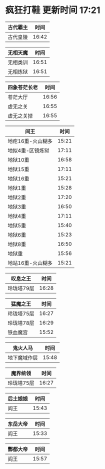 # 疯狂打鞋 更新时间 17:21

| 古代霸主   | 时间    |
|--------|-------|
| 古代皇陵 | 16:42 |

| 无相天魔   | 时间    |
|--------|-------|
| 无相类训 | 16:51 |
| 无相炼狱 | 16:51 |

| 四象苍茫长老   | 时间    |
|--------|-------|
| 苍茫大厅 | 16:56 |
| 虚无之关 | 16:55 |
| 虚无之关掉 | 16:55 |

| 间王   | 时间    |
|--------|-------|
| 地疙16重-火山糊多 | 15:21 |
| 地拟4重-区镜炼狱 | 17:11 |
| 地狱10重 | 16:58 |
| 地狱15重 | 17:11 |
| 地狱16重 | 15:21 |
| 地狱1重 | 15:28 |
| 地狱2重 | 17:20 |
| 地狱3重 | 16:50 |
| 地狱4重 | 17:11 |
| 地狱5重 | 15:40 |
| 地狱6重 | 15:23 |
| 地狱8重 | 16:50 |
| 地狱重 | 15:56 |
| 地站16重-火山糊多 | 15:21 |

| 叹息之王   | 时间    |
|--------|-------|
| 玲珑塔79层 | 16:28 |

| 猛魔之王   | 时间    |
|--------|-------|
| 玲珑塔75层 | 16:27 |
| 玲珑塔78层 | 16:29 |
| 铁血魔宫 | 15:52 |

| 鬼火人马   | 时间    |
|--------|-------|
| 地下魔域作层 | 15:48 |

| 魔界统领   | 时间    |
|--------|-------|
| 玲珑塔75层 | 16:27 |

| 后土娘娘   | 时间    |
|--------|-------|
| 阎王 | 15:43 |

| 东岳大帝   | 时间    |
|--------|-------|
| 阎王 | 15:33 |

| 酆都大帝   | 时间    |
|--------|-------|
| 阎王 | 15:57 |